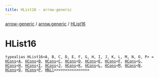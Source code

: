 ```yaml
---
title: HList16 - arrow-generic
---
```


[arrow-generic](../index.html) / [arrow.generic](index.html) / [HList16](./-h-list16.html)

# HList16

`typealias HList16<A, B, C, D, E, F, G, H, I, J, K, L, M, N, O, P> = `[`HCons`](-h-cons/index.html)`<`[`A`](-h-list16.html#A)`, `[`HCons`](-h-cons/index.html)`<`[`B`](-h-list16.html#B)`, `[`HCons`](-h-cons/index.html)`<`[`C`](-h-list16.html#C)`, `[`HCons`](-h-cons/index.html)`<`[`D`](-h-list16.html#D)`, `[`HCons`](-h-cons/index.html)`<`[`E`](-h-list16.html#E)`, `[`HCons`](-h-cons/index.html)`<`[`F`](-h-list16.html#F)`, `[`HCons`](-h-cons/index.html)`<`[`G`](-h-list16.html#G)`, `[`HCons`](-h-cons/index.html)`<`[`H`](-h-list16.html#H)`, `[`HCons`](-h-cons/index.html)`<`[`I`](-h-list16.html#I)`, `[`HCons`](-h-cons/index.html)`<`[`J`](-h-list16.html#J)`, `[`HCons`](-h-cons/index.html)`<`[`K`](-h-list16.html#K)`, `[`HCons`](-h-cons/index.html)`<`[`L`](-h-list16.html#L)`, `[`HCons`](-h-cons/index.html)`<`[`M`](-h-list16.html#M)`, `[`HCons`](-h-cons/index.html)`<`[`N`](-h-list16.html#N)`, `[`HCons`](-h-cons/index.html)`<`[`O`](-h-list16.html#O)`, `[`HCons`](-h-cons/index.html)`<`[`P`](-h-list16.html#P)`, `[`HNil`](-h-nil/index.html)`>>>>>>>>>>>>>>>>`